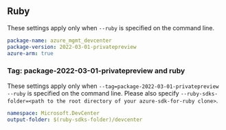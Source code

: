## Ruby

These settings apply only when `--ruby` is specified on the command line.

```yaml
package-name: azure_mgmt_devcenter
package-version: 2022-03-01-privatepreview
azure-arm: true
```

### Tag: package-2022-03-01-privatepreview and ruby

These settings apply only when `--tag=package-2022-03-01-privatepreview --ruby` is specified on the command line.
Please also specify `--ruby-sdks-folder=<path to the root directory of your azure-sdk-for-ruby clone>`.

```yaml $(tag) == 'package-2021-06-01-privatepreview' && $(ruby)
namespace: Microsoft.DevCenter
output-folder: $(ruby-sdks-folder)/devcenter
```